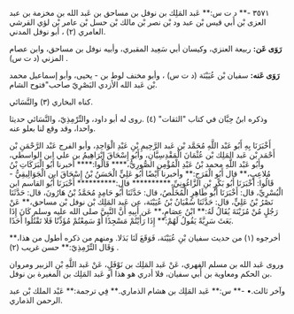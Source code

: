 ٣٥٧١ -** د ت س:** عَبد المَلِك بن نوفل بن مساحق بن عَبد الله بن مخزمة بن عبد العزى بْن أَبي قيس بْن عبد ود بْن نصر بْن مالك بْن حسل بْن عامر بْن لؤي القرشي العامري (٢) ، أبو نوفل المدني.

**رَوَى عَن:** ربيعة العنزي، وكيسان أبي سَعِيد المقبري، وأبيه نوفل بن مساحق، وابن عصام المزني (د ت س) .

**رَوَى عَنه:** سفيان بْن عُيَيْنَة (د ت س) ، وأبو مخنف لوط بن - يحيى، وأبو إسماعيل محمد بْن عَبد الله الأزدي البَصْرِيّ صاحب"فتوح الشام.

كناه البخاري (٣) والنَّسَائي.

وذكره ابنُ حِبَّان في كتاب "الثقات" (٤) .روى له أبو داود، والتِّرْمِذِيّ، والنَّسَائي حديثا واحدا، وقد وقع لنا بعلو عنه.

أَخْبَرَنَا بِهِ أَبُو عَبْد اللَّهِ مُحَمَّد بْن عَبد الرَّحِيمِ بْنِ عَبْدِ الْوَاحِدِ، وأبو الفرج عَبْد الرَّحْمَنِ بْن أَحْمَد بْن عَبد المَلِك بْن عُثْمَانَ الْمَقْدِسِيَّانِ، وأَبُو إِسْحَاقَ إِبْرَاهِيمُ بن علي ابن الواسطي، وأَبُو عَبْد اللَّهِ محمد بْنُ عَبْدِ الْمُؤْمِنِ الصُّورِيُّ،**** قَالُوا:**** أخبرنا أَبُو الْبَرَكَاتِ بْنُ مُلاعِبٍ،** قال أَبُو الْفَرَجِ:** وأخبرنا أَيْضًا أَبُو عَلِيٍّ الْحَسَنُ بْنُ إِسْحَاقَ ابن الْجَوَالِيقِيُّ - قَالُوا: أَخْبَرَنَا أَبُو بَكْرٍ بْنِ الزَّاغُونِيِّ،********** قال:********** أَخْبَرَنَا أَبُو القاسم ابن الْبُسْرِيِّ، قال: أَخْبَرَنَا أَبُو طَاهِرٍ الْمُخَلِّصُ، قال: حَدَّثَنَا أَبُو حَامِدٍ مُحَمَّدُ بْنُ هَارُونَ، قال: حَدَّثَنَا نَصْرُ بْنُ عَلِيٍّ، قال: حَدَّثَنَا سُفْيَانُ بْنُ عُيَيْنَة، عن عَبد المَلِك بْن نوفل بْن مساحق،** عَنْ رَجُلٍ مُنْ مُزَيْنَةَ يُقَالُ لَهُ:** ابْنُ عِصَامٍ،** عَن أَبِيهِ أَنَّ النَّبِيَّ صلى الله عليه وسلم كَانَ إِذَا بَعَثَ سَرِيَّةً يَقُولُ لَهُمْ:** إِذَا رَأَيْتُمْ مَسْجِدًا أَوْ سَمِعْتُمْ مُؤَذِّنًا فَلا تَقْتُلُوا أَحَدًا.

أخرجوه (١) من حديث سفيان بْنِ عُيَيْنَة، فَوَقَعَ لَنَا بَدَلا. ومنهم من ذكره أطول من هذا،** وَقَال التِّرْمِذِيّ:** حسن غريب (٢) .

وروى عَبد الله بن مسلم الفهري، عَنْ عَبد المَلِك بن نَوْفَلٍ، عَنْ عَبد اللَّهِ بْنِ الزبير ومروان بن الحكم ومعاوية بن أَبي سفيان، فلا أدري هو هذا أو عَبد المَلِك بن المغيرة بن نوفل.

وآخر ثالث.• -** س:** عَبد المَلِك بن هشام الذماري.** فِي ترجمة:** عَبْد الملك بْن عبد الرحمن الذماري.